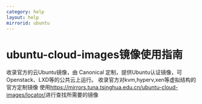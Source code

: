 ```yaml
---
category: help
layout: help
mirrorid: ubuntu
---
```


ubuntu-cloud-images镜像使用指南
===================

收录官方的云Ubuntu镜像，由 Canonical 定制，提供Ubuntu认证镜像，可Openstack、LXD等的公共云上运行。
收录官方对kvm,hyperv,xen等虚拟结构的官方定制镜像
使用<https://mirrors.tuna.tsinghua.edu.cn/ubuntu-cloud-images/locator/>进行查找所需要的镜像
